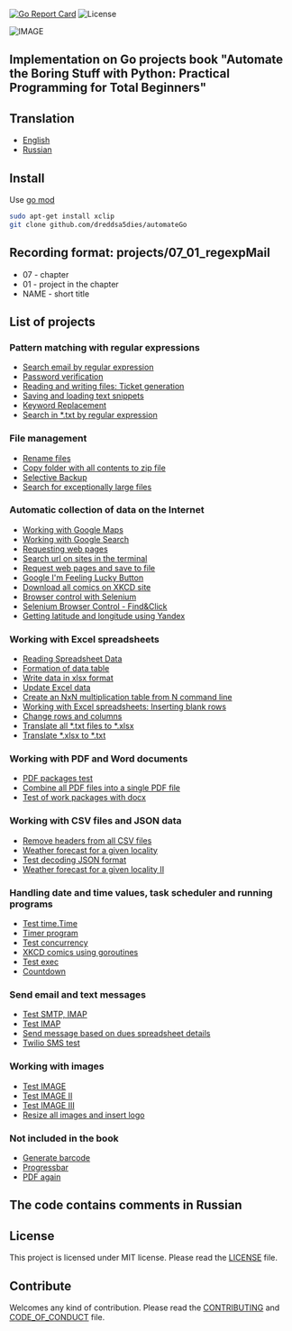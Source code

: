 [![Go Report Card](https://goreportcard.com/badge/github.com/dreddsa5dies/automateGo)](https://goreportcard.com/report/github.com/dreddsa5dies/automateGo) ![License](https://img.shields.io/badge/License-MIT-blue.svg)  

![IMAGE](img/automateGo.png)  

## Implementation on Go projects  book "Automate the Boring Stuff with Python: Practical Programming for Total Beginners"

## Translation
* [English](README.md)
* [Russian](translation/russian/README.md)

## Install
Use [go mod](https://go.dev/ref/mod)  
```bash
sudo apt-get install xclip
git clone github.com/dreddsa5dies/automateGo
```

## Recording format: projects/07_01_regexpMail  
* 07 - chapter  
* 01 - project in the chapter  
* NAME - short title  

## List of projects
### Pattern matching with regular expressions
- [Search email by regular expression](projects/07_01_regexpMail/)
- [Password verification](projects/07_02_regexpPass)
- [Reading and writing files: Ticket generation](projects/08_01_randomQuizGen)
- [Saving and loading text snippets](projects/08_02_multiClipBoard)
- [Keyword Replacement](projects/08_03_madLibs)
- [Search in *.txt by regular expression](projects/08_04_regexpTxt)
### File management
- [Rename files](projects/09_01_renameDate)
- [Copy folder with all contents to zip file](projects/09_02_backupToZip)
- [Selective Backup](projects/09_03_selectiveBackup)
- [Search for exceptionally large files](projects/09_04_findLargeFiles)
### Automatic collection of data on the Internet
- [Working with Google Maps](projects/11_01_mapIt)
- [Working with Google Search](projects/11_02_googleSearchIt)
- [Requesting web pages](projects/11_03_requestGet)
- [Search url on sites in the terminal](projects/11_04_urlSearchTerm)
- [Request web pages and save to file](projects/11_05_requestSave)
- [Google I'm Feeling Lucky Button](projects/11_06_luckyGoogle)
- [Download all comics on XKCD site](projects/11_07_downloadXkcd)
- [Browser control with Selenium](projects/11_08_seleniumGo)
- [Selenium Browser Control - Find&Click](projects/11_09_seleniumFindClick)
- [Getting latitude and longitude using Yandex](projects/11_10_geocoderYandex)
### Working with Excel spreadsheets
- [Reading Spreadsheet Data](projects/12_01_xlsxGo)
- [Formation of data table](projects/12_02_censusPopData)
- [Write data in xlsx format](projects/12_03_saveExcel)
- [Update Excel data](projects/12_04_updateProduce)
- [Create an NxN multiplication table from N command line](projects/12_05_multiplicationTable)
- [Working with Excel spreadsheets: Inserting blank rows](projects/12_06_blankRowInserter)
- [Change rows and columns](projects/12_07_colToRow)
- [Translate all *.txt files to *.xlsx](projects/12_08_txtToXlsx)
- [Translate *.xlsx to *.txt](projects/12_09_xlsxToTxt)
### Working with PDF and Word documents
- [PDF packages test](projects/13_01_pdfTest)
- [Combine all PDF files into a single PDF file](projects/13_02_combinePdfs)
- [Test of work packages with docx](projects/13_03_docxTest)
### Working with CSV files and JSON data
- [Remove headers from all CSV files](projects/14_01_removeCsvHeader)
- [Weather forecast for a given locality](projects/14_02_quickWeather)
- [Test decoding JSON format](projects/14_03_testJSON)
- [Weather forecast for a given locality II](projects/14_04_quickWeather2)
### Handling date and time values, task scheduler and running programs
- [Test time.Time](projects/15_01_timeTest)
- [Timer program](projects/15_02_stopWacth)
- [Test concurrency](projects/15_03_concurrencyTest)
- [XKCD comics using goroutines](projects/15_04_multidownloadXkcd)
- [Test exec](projects/15_05_execTest)
- [Countdown](projects/15_06_countdown)
### Send email and text messages
- [Test SMTP, IMAP](projects/16_01_testEmailSmtp)
- [Test IMAP](projects/16_02_imapTest)
- [Send message based on dues spreadsheet details](projects/16_03_sendDuesReminders)
- [Twilio SMS test](projects/16_04_twilioTest)
### Working with images
- [Test IMAGE](projects/17_01_testGoImage)
- [Test IMAGE II](projects/17_02_testBild)
- [Test IMAGE III](projects/17_03_testImaging)
- [Resize all images and insert logo](projects/17_04_resizeAndAddLogo)
### Not included in the book
- [Generate barcode](projects/18_01_newChallenge/barcode)
- [Progressbar](projects/18_01_newChallenge/barcode)
- [PDF again](projects/18_01_newChallenge/barcode)

## The code contains comments in Russian

## License
This project is licensed under MIT license. Please read the [LICENSE](https://github.com/dreddsa5dies/automateGo/tree/master/LICENSE.md) file.

## Contribute
Welcomes any kind of contribution. Please read the [CONTRIBUTING](https://github.com/dreddsa5dies/automateGo/tree/master/CONTRIBUTING.md) and [CODE_OF_CONDUCT](https://github.com/dreddsa5dies/automateGo/tree/master/CODE_OF_CONDUCT.md) file.
